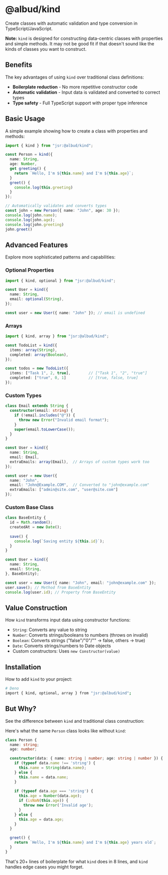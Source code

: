 # @albud/kind

Create classes with automatic validation and type conversion in TypeScript/JavaScript.

**Note:** `kind` is designed for constructing data-centric classes with properties and simple methods. It may not be good fit if that doesn't sound like the kinds of classes you want to construct.

## Benefits

The key advantages of using `kind` over traditional class definitions:

- **Boilerplate reduction** - No more repetitive constructor code
- **Automatic validation** - Input data is validated and converted to correct types  
- **Type safety** - Full TypeScript support with proper type inference

## Basic Usage

A simple example showing how to create a class with properties and methods:

```typescript
import { kind } from "jsr:@albud/kind";

const Person = kind({
  name: String,
  age: Number,
  get greeting() {
    return `Hello, I'm ${this.name} and I'm ${this.age}`;
  }
  greet() {
    console.log(this.greeting)
  }
});

// Automatically validates and converts types
const john = new Person({ name: "John", age: 30 });
console.log(john.name); 
console.log(john.age);  
console.log(john.greeting)
john.greet()
```

## Advanced Features

Explore more sophisticated patterns and capabilities:

### Optional Properties
```typescript
import { kind, optional } from "jsr:@albud/kind";

const User = kind({
  name: String,
  email: optional(String),
});

const user = new User({ name: "John" }); // email is undefined
```

### Arrays
```typescript
import { kind, array } from "jsr:@albud/kind";

const TodoList = kind({
  items: array(String),
  completed: array(Boolean),
});

const todos = new TodoList({
  items: ["Task 1", 2, true],        // ["Task 1", "2", "true"]
  completed: ["true", 0, 1]          // [true, false, true]
});
```

### Custom Types
```typescript
class Email extends String {
  constructor(email: string) {
    if (!email.includes("@")) {
      throw new Error("Invalid email format");
    }
    super(email.toLowerCase());
  }
}

const User = kind({
  name: String,
  email: Email,
  extraEmails: array(Email),  // Arrays of custom types work too
});

const user = new User({
  name: "John",
  email: "John@Example.COM",  // Converted to "john@example.com"
  extraEmails: ["admin@site.com", "user@site.com"]
});
```

### Custom Base Class
```typescript
class BaseEntity {
  id = Math.random();
  createdAt = new Date();
  
  save() {
    console.log(`Saving entity ${this.id}`);
  }
}

const User = kind({
  name: String,
  email: String,
}, BaseEntity);

const user = new User({ name: "John", email: "john@example.com" });
user.save(); // Method from BaseEntity
console.log(user.id); // Property from BaseEntity
```

## Value Construction

How `kind` transforms input data using constructor functions:

- `String`: Converts any value to string
- `Number`: Converts strings/booleans to numbers (throws on invalid)
- `Boolean`: Converts strings ("false"/"0"/"" → false, others → true)
- `Date`: Converts strings/numbers to Date objects
- Custom constructors: Uses `new Constructor(value)`

## Installation

How to add `kind` to your project:

```bash
# Deno
import { kind, optional, array } from "jsr:@albud/kind";
```

## But Why?

See the difference between `kind` and traditional class construction:

Here's what the same `Person` class looks like without `kind`:

```typescript
class Person {
  name: string;
  age: number;

  constructor(data: { name: string | number; age: string | number }) {
    if (typeof data.name !== 'string') {
      this.name = String(data.name);
    } else {
      this.name = data.name;
    }
    
    if (typeof data.age === 'string') {
      this.age = Number(data.age);
      if (isNaN(this.age)) {
        throw new Error('Invalid age');
      }
    } else {
      this.age = data.age;
    }
  }

  greet() {
    return `Hello, I'm ${this.name} and I'm ${this.age} years old`;
  }
}
```

That's 20+ lines of boilerplate for what `kind` does in 8 lines, and `kind` handles edge cases you might forget.
